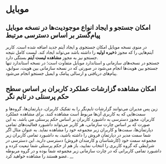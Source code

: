# موبایل
## امکان جستجو و ایجاد انواع موجودیت‌ها در نسخه موبایل پیام‌گستر بر اساس دسترسی مرتبط

در منوی نسخه موبایل امکان جستجوی و ایجاد آیتم جدید اضافه شده است. کاربر آیتم‌هایی را که مجوز **ذخیره اولیه** را داشته باشد می‌تواند ایجاد کند. لیست کامل نتیجه جستجو نیز به مجوز **مشاهده لیست آیتم** بستگی دارد. <br>
جستجو در نسخه‌های سازمانی و استاندارد موبایل متفاوت است؛ در نسخه استاندارد تنها جستجو بین هویت‌ها انجام می‌شود در صورتی که در نسخه سازمانی بین هویت، سوابق، پیام‌های دریافتی و ارسالی پیامک و ایمیل جستجو انجام می‌شود.
## امکان مشاهده گزارشات عملکرد کاربران بر اساس سطح حکم پرسنلی در تایم نگر

زین پس مدیران می‌توانند گزارشات تایم‌نگر را به تفکیک کاربران، دپارتمان‌ها، گروه‌ها و سمت‌هایی که به کاربری آن‌ها مربوط است مشاهده کنند. 
برای مشاهده عملکرد کاربران، مجوز دسترسی به داشبورد کاربران بر اساس حکم پرسنلی می باشد. به این صورت که بر اساس چارت سازمانی، هر کاربر می‌تواند داشبورد فعالیت‌های تمامی دپارتمان‌ها، سمت‌ها و کاربران زیر مجموعه خود را مشاهده نماید.
به عنوان مثال اگر شما سمت مدیر در دپارتمان فروش را داشته باشید، به داشبورد تمامی کاربران زیر مجموعه سمت خود  (کارشناسان و کارمندان فروش) دسترسی دارید. 
این دسترسی در شرایطی که گروه کاربری را انتخاب نمایید، باز هم از حکم پرسنلی شما تبعیت کرده و داشبورد تمامی کاربرانی که در چارت سازمانی زیر مجموعه شما بوده و در گروه مربوطه عضو هستند را مشاهده خواهید کرد.
,,,